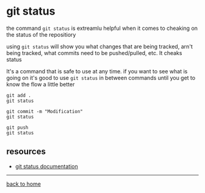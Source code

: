 # git status

the command `git status` is extreamlu helpful when it comes to cheaking on the status of the repositiory

using `git status` will show you what changes that are being tracked, arn't being tracked, what commits need to be pushed/pulled, etc. It cheaks status

It's a command that is safe to use at any time. if you want to see what is going on it's good to use `git status` in between commands until you get to know the flow a little better

```
git add .
git status

git commit -m "Modification"
git status

git push
git status
```

## resources
- [git status documentation](https://git-scm.com/docs/git-status)
---

[back to home](../README.md)